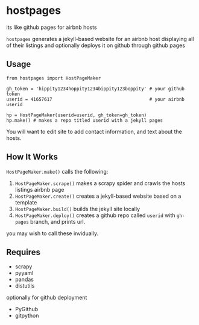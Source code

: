 # hostpages 

its like github pages for airbnb hosts

`hostpages` generates a jekyll-based website for an airbnb host displaying all of their listings and optionally deploys it on github through github pages

## Usage
```
from hostpages import HostPageMaker

gh_token = 'hippity1234hoppity1234bippity123boppity' # your github token
userid = 41657617                                    # your airbnb userid

hp = HostPageMaker(userid=userid, gh_token=gh_token)
hp.make() # makes a repo titled userid with a jekyll pages
```

You will want to edit site to add contact information, and text about the 
hosts.

## How It Works

`HostPageMaker.make()` calls the following:

1. `HostPageMaker.scrape()`
    makes a scrapy spider and crawls the hosts listings airbnb page 
2. `HostPageMaker.create()`
    creates a jekyll-based website based on a template
3. `HostPageMaker.build()`
    builds the jekyll site locally
4. `HostPageMaker.deploy()` 
    creates a github repo called `userid` with `gh-pages` branch, and prints url.

you may wish to call these invidually. 

## Requires

* scrapy
* pyyaml
* pandas
* distutils
 
optionally for github deployment
 
* PyGithub
* gitpython
